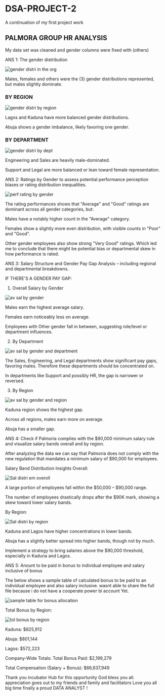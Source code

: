 # DSA-PROJECT-2
A continuation of my first project work 

## PALMORA GROUP HR ANALYSIS 

My data set was cleaned and gender columns were fixed with (others)

ANS 1: The gender distribution

![gender distri in the org](https://github.com/user-attachments/assets/e45a4773-c8a3-4afb-99d7-70796c9f1763)

Males, females and others were the (3) gender distributions represented, but males slightly dominate.

### BY REGION

![gender distri by region](https://github.com/user-attachments/assets/5b9aab56-e4bf-488d-ad70-0d9fdb38fa33)

Lagos and Kaduna have more balanced gender distributions.

Abuja shows a gender imbalance, likely favoring one gender.

### BY DEPARTMENT

![gender distri by dept](https://github.com/user-attachments/assets/2aac8360-298a-4f86-8270-3fbd002d5267)

Engineering and Sales are heavily male-dominated.

Support and Legal are more balanced or lean toward female representation.

 ANS 2: Ratings by Gender to assess potential performance perception biases or rating distribution inequalities. 

![perf rating by gender](https://github.com/user-attachments/assets/2a759283-d965-49a8-9c6f-a42b2480a180)

The rating performances shows that "Average" and "Good" ratings are dominant across all gender categories, but:

Males have a notably higher count in the "Average" category.

Females show a slightly more even distribution, with visible counts in "Poor" and "Good".

Other gender employees also show strong "Very Good" ratings.
Which led me to conclude that there might be potential bias or departmental skew in how performance is rated.

ANS 3: Salary Structure and Gender Pay Gap Analysis – including regional and departmental breakdowns. 

IF THERE'S A GENDER PAY GAP:
1. Overall Salary by Gender

![av sal by gender ](https://github.com/user-attachments/assets/ea1a524b-d474-4742-980d-9e6ef05a8c44)

Males earn the highest average salary.

Females earn noticeably less on average.

Employees with  Other gender fall in between, suggesting role/level or department influences.

2. By Department

![av sal by gender and department](https://github.com/user-attachments/assets/1227e5bc-7d6c-4af3-b41d-07bb40e9a2cb)

The Sales, Engineering, and Legal departments show significant pay gaps, favoring males. Therefore these departments should be concentrated on.

In departments like Support and possibly HR, the gap is narrower or reversed.

3. By Region

![av sal by gender and region](https://github.com/user-attachments/assets/1442529a-2913-46de-9268-ede3fbef61c1)

Kaduna region shows the highest gap.

Across all regions, males earn more on average.

Abuja has a smaller gap.

ANS 4: Check if Palmoria complies with the $90,000 minimum salary rule and visualize salary bands overall and by region. 

After analyzing the data we can say that Palmoria does not comply with the new regulation that mandates a minimum salary of $90,000 for employees.

Salary Band Distribution Insights Overall:

![Sal distri em overoll](https://github.com/user-attachments/assets/a4a4ad3f-97da-4489-8608-4fbd88f1cb05)

A large portion of employees fall within the $50,000 – $90,000 range.

The number of employees drastically drops after the $90K mark, showing a skew toward lower salary bands.

By Region:

![Sal distri by region](https://github.com/user-attachments/assets/ba89ab4b-f46c-4143-a18d-a491e4ba8bc0)

Kaduna and Lagos have higher concentrations in lower bands.

Abuja has a slightly better spread into higher bands, though not by much.

Implement a strategy to bring salaries above the $90,000 threshold, especially in Kaduna and Lagos.

ANS 5: Anount to be paid in bonus to individual employee and salary inclusive of bonus

The below shows a  sample table of calculated bonus to be paid to an individual employee and also salary inclusive. wasnt able to share the full file because i do not have a cooperate power bi account Yet.

![sample table for bonus allocation](https://github.com/user-attachments/assets/6ff111c6-1260-4156-9f54-23381653fe9c)

Total Bonus by Region:

![tol bonus by region](https://github.com/user-attachments/assets/29bf0e83-ff43-4815-8c6a-27817478590a)

Kaduna: $825,912

Abuja: $801,144

Lagos: $572,223

Company-Wide Totals:
Total Bonus Paid: $2,199,279

Total Compensation (Salary + Bonus): $66,637,949

Thank you incubator Hub for this opportunity God bless you all. appreciation goes out to my friends and family and facilitators Love you all big time 
finally a proud DATA ANALYST !  

